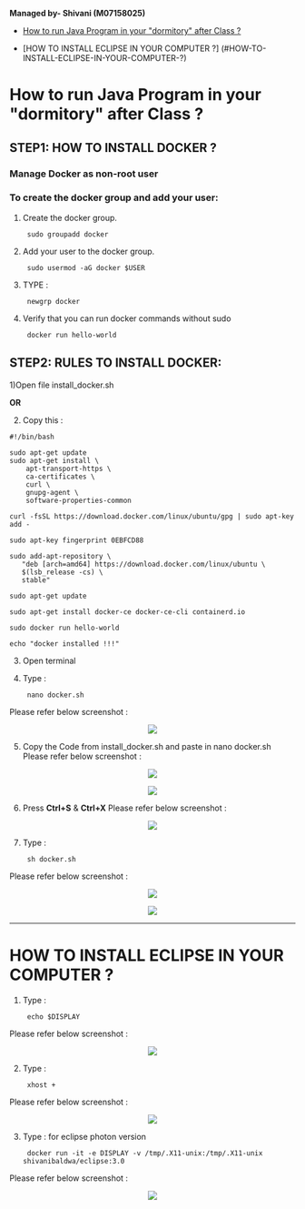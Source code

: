 
**Managed by- Shivani (M07158025)**

* [How to run Java Program in your "dormitory" after Class ?](#How-to-run-Java-Program-in-your-"dormitory"-after-Class-?)

* [HOW TO INSTALL ECLIPSE IN YOUR COMPUTER ?] (#HOW-TO-INSTALL-ECLIPSE-IN-YOUR-COMPUTER-?)

# How to run Java Program in your "dormitory" after Class ?

## STEP1: HOW TO INSTALL DOCKER ?

### Manage Docker as non-root user

### To create the docker group and add your user:
1) Create the docker group.
   
        sudo groupadd docker
   
2) Add your user to the docker group.

        sudo usermod -aG docker $USER

3) TYPE :

        newgrp docker
        
4) Verify that you can run docker commands without sudo

        docker run hello-world

## STEP2: RULES TO INSTALL DOCKER: 

1)Open file install_docker.sh 

**OR**

2) Copy this :
```
#!/bin/bash

sudo apt-get update
sudo apt-get install \
    apt-transport-https \
    ca-certificates \
    curl \
    gnupg-agent \
    software-properties-common

curl -fsSL https://download.docker.com/linux/ubuntu/gpg | sudo apt-key add -

sudo apt-key fingerprint 0EBFCD88

sudo add-apt-repository \
   "deb [arch=amd64] https://download.docker.com/linux/ubuntu \
   $(lsb_release -cs) \
   stable"

sudo apt-get update

sudo apt-get install docker-ce docker-ce-cli containerd.io

sudo docker run hello-world

echo "docker installed !!!"

```
3) Open terminal 
4) Type : 

        nano docker.sh
Please refer below screenshot :             
<p align="center">
  <img src="https://github.com/oilmcut-2020/JavaClass/blob/docker-eclipse/images/d1.png">
</p>

5) Copy the Code from install_docker.sh and paste in  nano docker.sh
Please refer below screenshot :  

<p align="center">
  <img src="https://github.com/oilmcut-2020/JavaClass/blob/docker-eclipse/images/d2.png">
</p>

<p align="center">
  <img src="https://github.com/oilmcut-2020/JavaClass/blob/docker-eclipse/images/d3.png">
</p>

6) Press **Ctrl+S** & **Ctrl+X**
Please refer below screenshot : 
<p align="center">
  <img src="https://github.com/oilmcut-2020/JavaClass/blob/docker-eclipse/images/d4.png">
</p>

7) Type :

        sh docker.sh
Please refer below screenshot : 
<p align="center">
  <img src="https://github.com/oilmcut-2020/JavaClass/blob/docker-eclipse/images/d5.png">
</p>

<p align="center">
  <img src="https://github.com/oilmcut-2020/JavaClass/blob/docker-eclipse/images/d6.png">
</p>

---------------------------------------------------------------------------------------------------------------------------

# HOW TO INSTALL ECLIPSE IN YOUR COMPUTER ?

1) Type :

        echo $DISPLAY
Please refer below screenshot :
<p align="center">
  <img src="https://github.com/oilmcut-2020/JavaClass/blob/docker-eclipse/images/e1.png">
</p>

2) Type :

        xhost + 
Please refer below screenshot :
<p align="center">
  <img src="https://github.com/oilmcut-2020/JavaClass/blob/docker-eclipse/images/e2.png">
</p>

3) Type : for eclipse photon version 

        docker run -it -e DISPLAY -v /tmp/.X11-unix:/tmp/.X11-unix shivanibaldwa/eclipse:3.0
   
Please refer below screenshot :        

<p align="center">
  <img src="https://github.com/oilmcut-2020/JavaClass/blob/docker-eclipse/images/e4.png">
</p>

